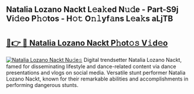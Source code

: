 ## Natalia Lozano Nackt L𝚎a𝚔ed N𝚞𝚍e - Part-S9j Vi𝚍𝚎o P𝚑𝚘tos - H𝚘𝚝 O𝚗𝚕yf𝚊ns L𝚎a𝚔s aLjTB

# <h2><a href="http://kf4g3h.oniu.top/?m=Natalia+Lozano+Nackt">🔗👉 🔴 Natalia Lozano Nackt P𝚑ot𝚘𝚜 V𝚒d𝚎o</a></h2>

[![Natalia Lozano Nackt Nu𝚍e𝚜](https://i.imgur.com/0qMVB7G.gif)](http://kf4g3h.oniu.top/?m=Natalia+Lozano+Nackt)
Digital trendsetter Natalia Lozano Nackt, famed for disseminating lifestyle and dance-related content via dance presentations and vlogs on social media. Versatile stunt performer Natalia Lozano Nackt, known for their remarkable abilities and accomplishments in performing dangerous stunts.  
